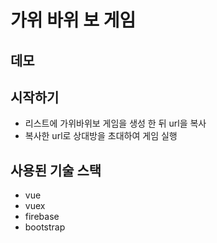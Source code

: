 # 가위 바위 보 게임

## 데모


## 시작하기
- 리스트에 가위바위보 게임을 생성 한 뒤 url을 복사
- 복사한 url로 상대방을 초대하여 게임 실행

## 사용된 기술 스택
- vue
- vuex
- firebase
- bootstrap